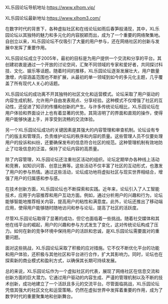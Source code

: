 XL乐园论坛导航地址:https://www.xlhom.vip/

XL乐园论坛最新地址:https://www.xlhom3.com/

在数字时代的背景下，各种虚拟社区和在线论坛如雨后春笋般涌现，其中，XL乐园论坛以其独特的魅力和多元化的内容脱颖而出，成为了一个重要的网络聚集地。自创立以来，XL乐园论坛不仅吸引了大量的用户参与，还在网络社区的创新与发展中发挥了重要作用。

XL乐园论坛成立于2005年，最初的目标是为用户提供一个交流和分享的平台。其创建初衷是通过一个开放的讨论空间，汇聚不同领域的专家和爱好者，共同探讨科技、文化、娱乐等话题。随着时间的推移，XL乐园论坛逐渐发展壮大，用户数量激增，内容涵盖范围也不断扩展，从最初的单一领域到如今的多元化主题，几乎覆盖了所有现代人关心的话题。

XL乐园论坛的成功离不开其独特的社区文化和运营模式。论坛采取了用户驱动的内容生成机制，允许用户自由发表观点、分享经验。这种模式不仅增强了社区的互动性，还促进了知识的传播和创新的产生。与许多传统论坛相比，XL乐园论坛在用户体验和界面设计上也有着显著的优势。其简洁明了的界面和直观的操作，使得用户能够快速上手，并享受到流畅的交流体验。

另一个XL乐园论坛成功的关键因素是其强大的内容管理和审查机制。论坛设有专门的版主和管理员，负责维护论坛的秩序和内容的质量。这些管理人员不仅要处理用户的投诉和纠纷，还要确保发布的信息符合社区的规范。这种管理机制有效地防止了垃圾信息的泛滥，保持了论坛内容的高质量。

除了内容管理，XL乐园论坛还注重社区活动的组织。论坛定期举办各种线上活动和竞赛，如知识问答、创意比赛等。这些活动不仅丰富了社区的互动形式，也激发了用户的参与热情。通过这些活动，论坛成功地将虚拟社区与现实世界相结合，增强了用户的归属感和参与感。

在技术创新方面，XL乐园论坛也不断探索和实践。近年来，论坛引入了人工智能技术，应用于内容推荐和用户互动方面。例如，通过分析用户的兴趣和行为，论坛能够智能地推荐相关内容，提高用户的粘性和满意度。此外，论坛还推出了移动端应用，使得用户能够随时随地访问和参与论坛，提高了社区的活跃度。

尽管XL乐园论坛取得了显著的成功，但它也面临着一些挑战。随着社交媒体和其他在线平台的崛起，用户的兴趣和参与方式发生了变化，这对传统论坛构成了压力。如何在新的竞争环境中保持用户的活跃和忠诚，是XL乐园论坛需要面对的重要问题。

面对这些挑战，XL乐园论坛采取了积极的应对措施。它不仅不断优化平台的功能和用户体验，还积极与其他社区和平台进行合作，扩大其影响力。同时，论坛也在探索新的商业模式和盈利方式，以确保其长期可持续发展。

总的来说，XL乐园论坛作为一个虚拟社区的代表，展现了网络社区在信息交流和创新方面的巨大潜力。它通过用户驱动的内容生成、严谨的管理机制以及不断的技术创新，成功地建立了一个活跃且多元的交流平台。尽管面临挑战，XL乐园论坛凭借其强大的社区文化和运营策略，仍然在虚拟世界中发挥着重要的作用，成为了数字时代的重要聚集地和创新舞台。







